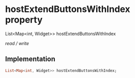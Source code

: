 


# hostExtendButtonsWithIndex property







List&lt;Map&lt;int, Widget>> hostExtendButtonsWithIndex
  
_<span class="feature">read / write</span>_






## Implementation

```dart
List<Map<int, Widget>> hostExtendButtonsWithIndex;
```








